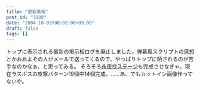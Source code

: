 ```yaml
---
title: "更新情報"
post_id: "3188"
date: "2004-10-03T00:00:00+09:00"
draft: false
tags: []
---
```



トップに表示される最新の掲示板ログを廃止しました。弾幕風スクリプトの感想とかおおよその人がメールで送ってくるので、やっぱりトップに晒されるのが苦手なのかなぁ、と思ってみる。 そろそろ[永夜抄ステージ](/tag/touhou-in-phantasm)も完成させなきゃ。現在ラスボスの攻撃パターン19個中14個完成。……あ、でもカットイン画像作ってないや。
